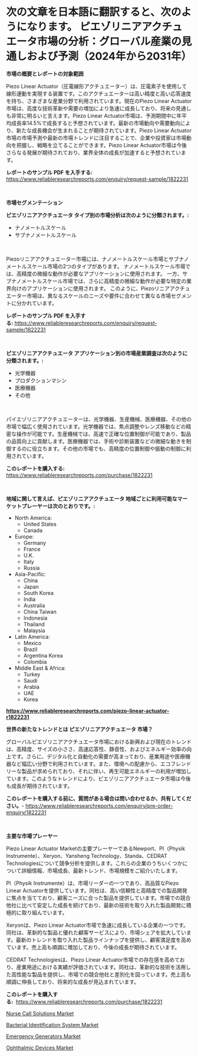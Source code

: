 <p><h1>次の文章を日本語に翻訳すると、次のようになります。 
ピエゾリニアアクチュエータ市場の分析：グローバル産業の見通しおよび予測（2024年から2031年）</h1></p><p><strong>市場の概要とレポートの対象範囲</strong></p>
<p><p>Piezo Linear Actuator（圧電線形アクチュエーター）は、圧電素子を使用して線形運動を実現する装置です。このアクチュエーターは高い精度と高い応答速度を持ち、さまざまな産業分野で利用されています。現在のPiezo Linear Actuator市場は、高度な技術革新や需要の増加により急速に成長しており、将来の見通しも非常に明るいと言えます。Piezo Linear Actuator市場は、予測期間中に年平均成長率14.5%で成長すると予想されています。最新の市場動向や需要動向により、新たな成長機会が生まれることが期待されています。Piezo Linear Actuator市場の市場予測や最新の市場トレンドに注目することで、企業や投資家は市場動向を把握し、戦略を立てることができます。Piezo Linear Actuator市場は今後さらなる発展が期待されており、業界全体の成長が加速すると予想されています。</p></p>
<p><strong>レポートのサンプル PDF を入手する:</strong> <a href="https://www.reliableresearchreports.com/enquiry/request-sample/1822231">https://www.reliableresearchreports.com/enquiry/request-sample/1822231</a></p>
<p>&nbsp;</p>
<p><strong>市場セグメンテーション</strong></p>
<p><strong>ピエゾリニアアクチュエータ タイプ別の市場分析は次のように分類されます。:</strong></p>
<p><ul><li>ナノメートルスケール</li><li>サブナノメートルスケール</li></ul></p>
<p>&nbsp;</p>
<p><p>Piezoリニアアクチュエーター市場には、ナノメートルスケール市場とサブナノメートルスケール市場の2つのタイプがあります。 ナノメートルスケール市場では、高精度の微細な動作が必要なアプリケーションに使用されます。 一方、サブナノメートルスケール市場では、さらに高精度の微細な動作が必要な特定の業界向けのアプリケーションに使用されます。 このように、Piezoリニアアクチュエーター市場は、異なるスケールのニーズや要件に合わせて異なる市場セグメントに分かれています。</p></p>
<p><strong>レポートのサンプル PDF を入手する:</strong>&nbsp;<a href="https://www.reliableresearchreports.com/enquiry/request-sample/1822231">https://www.reliableresearchreports.com/enquiry/request-sample/1822231</a></p>
<p>&nbsp;</p>
<p><strong> ピエゾリニアアクチュエータ アプリケーション別の市場産業調査は次のように分類されます。:</strong></p>
<p><ul><li>光学機器</li><li>プロダクションマシン</li><li>医療機器</li><li>その他</li></ul></p>
<p>&nbsp;</p>
<p><p>パイエゾリニアアクチュエーターは、光学機器、生産機械、医療機器、その他の市場で幅広く使用されています。光学機器では、焦点調整やレンズ移動などの精密な操作が可能です。生産機械では、高速で正確な位置制御が可能であり、製品の品質向上に貢献します。医療機器では、手術や診断装置などの微細な動きを制御するのに役立ちます。その他の市場でも、高精度の位置制御や振動の制御に利用されています。</p></p>
<p><strong>このレポートを購入する:</strong>&nbsp; <a href="https://www.reliableresearchreports.com/purchase/1822231">https://www.reliableresearchreports.com/purchase/1822231</a></p>
<p>&nbsp;</p>
<p><strong>地域に関して言えば、ピエゾリニアアクチュエータ 地域ごとに利用可能なマーケットプレーヤーは次のとおりです。:</strong></p>
<p><ul>
    <li>
        North America:
        <ul>
            <li>United States</li>
            <li>Canada</li>
        </ul>
    </li>
    <li>
        Europe:
        <ul>
            <li>Germany</li>
            <li>France</li>
            <li>U.K.</li>
            <li>Italy</li>
            <li>Russia</li>
        </ul>
    </li>
    <li>
        Asia-Pacific:
        <ul>
            <li>China</li>
            <li>Japan</li>
            <li>South Korea</li>
            <li>India</li>
            <li>Australia</li>
            <li>China Taiwan</li>
            <li>Indonesia</li>
            <li>Thailand</li>
            <li>Malaysia</li>
        </ul>
    </li>
    <li>
        Latin America:
        <ul>
            <li>Mexico</li>
            <li>Brazil</li>
            <li>Argentina Korea</li>
            <li>Colombia</li>
        </ul>
    </li>
    <li>
        Middle East & Africa:
        <ul>
            <li>Turkey</li>
            <li>Saudi</li>
            <li>Arabia</li>
            <li>UAE</li>
            <li>Korea</li>
        </ul>
    </li>
    </ul></p>
<p><strong><a href="https://www.reliableresearchreports.com/piezo-linear-actuator-r1822231">https://www.reliableresearchreports.com/piezo-linear-actuator-r1822231</a></strong>&nbsp;</p>
<p><strong>世界の新たなトレンドとは ピエゾリニアアクチュエータ 市場？</strong></p>
<p><p>グローバルピエゾリニアアクチュエータ市場における新興および現在のトレンドは、高精度、サイズの小ささ、高速応答性、静音性、およびエネルギー効率の向上です。さらに、デジタル化と自動化の需要が高まっており、産業用途や医療機器など幅広い分野で利用されています。また、環境への配慮から、エコフレンドリーな製品が求められており、それに伴い、再生可能エネルギーの利用が増加しています。このようなトレンドにより、ピエゾリニアアクチュエータ市場は今後も成長が期待されています。</p></p>
<p><strong>このレポートを購入する前に、質問がある場合は問い合わせるか、共有してください。</strong>- <a href="https://www.reliableresearchreports.com/enquiry/pre-order-enquiry/1822231">https://www.reliableresearchreports.com/enquiry/pre-order-enquiry/1822231</a></p>
<p>&nbsp;</p>
<p><strong>主要な市場プレーヤー</strong></p>
<p><p>Piezo Linear Actuator Marketの主要プレーヤーであるNewport、PI（Physik Instrumente）、Xeryon、Yansheng Technology、Standa、CEDRAT Technologiesについて競争分析を提供します。これらの企業のうちいくつかについて詳細情報、市場成長、最新トレンド、市場規模をご紹介いたします。</p><p>PI（Physik Instrumente）は、市場リーダーの一つであり、高品質なPiezo Linear Actuatorを提供しています。同社は、高い信頼性と高精度での製品開発に焦点を当てており、顧客ニーズに合った製品を提供しています。市場での競合他社に比べて安定した成長を続けており、最新の技術を取り入れた製品開発に積極的に取り組んでいます。</p><p>Xeryonは、Piezo Linear Actuator市場で急速に成長している企業の一つです。同社は、革新的な製品と優れた顧客サービスにより、市場シェアを拡大しています。最新のトレンドを取り入れた製品ラインナップを提供し、顧客満足度を高めています。売上高も順調に増加しており、今後の成長が期待されています。</p><p>CEDRAT Technologiesは、Piezo Linear Actuator市場での存在感を高めており、産業用途における実績が評価されています。同社は、革新的な技術を活用した高性能な製品を提供し、市場での競合他社と差別化を図っています。売上高も順調に伸長しており、将来的な成長が見込まれています。</p></p>
<p><strong>このレポートを購入する:</strong>&nbsp;&nbsp;<a href="https://www.reliableresearchreports.com/purchase/1822231">https://www.reliableresearchreports.com/purchase/1822231</a></p>
<p><p><a href="https://github.com/dimitrishawkinswaynenp91rgz/Market-Research-Report-List-2/blob/main/nurse-call-solutions-market.md">Nurse Call Solutions Market</a></p><p><a href="https://www.linkedin.com/pulse/bacterial-identification-system-market-share-evolution-growth-xaf5e?trackingId=UsuE6%2FPT7vUwqa8irKOaIQ%3D%3D">Bacterial Identification System Market</a></p><p><a href="https://github.com/changoleonlaverguenzanoexiste/Market-Research-Report-List-2/blob/main/emergency-generators-market.md">Emergency Generators Market</a></p><p><a href="https://www.linkedin.com/pulse/ophthalmic-devices-market-trends-analysis-forecasted-period-2024-2031-dxwte?trackingId=DxgSX%2B9OA1bBDYlxfOFohQ%3D%3D">Ophthalmic Devices Market</a></p></p>